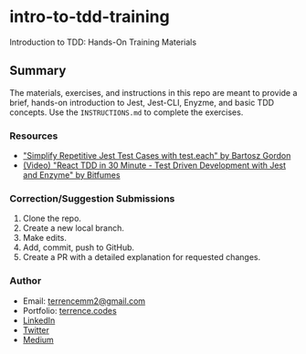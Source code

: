 # intro-to-tdd-training

Introduction to TDD: Hands-On Training Materials

## Summary

The materials, exercises, and instructions in this repo are meant to provide a brief, hands-on introduction to Jest, Jest-CLI, Enyzme, and basic TDD concepts. Use the `INSTRUCTIONS.md` to complete the exercises.

### Resources

-   ["Simplify Repetitive Jest Test Cases with test.each" by Bartosz Gordon](https://dev.to/bgord/simplify-repetitive-jest-test-cases-with-test-each-310m)
-   [(Video) "React TDD in 30 Minute - Test Driven Development with Jest and Enzyme" by Bitfumes](youtube.com/watch?v=-bmdf1oATQo)

### Correction/Suggestion Submissions

1. Clone the repo.
2. Create a new local branch.
3. Make edits.
4. Add, commit, push to GitHub.
5. Create a PR with a detailed explanation for requested changes.

### Author

-   Email: [terrencemm2@gmail.com](mailto:terrencemm2@gmail.com)
-   Portfolio: [terrence.codes](https://terrence.codes)
-   [LinkedIn](https://www.linkedin.com/in/terrencemahnken/)
-   [Twitter](https://twitter.com/TerrenceMahnken)
-   [Medium](https://medium.com/@terrencemm2)
